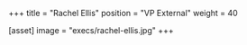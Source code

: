 +++
title = "Rachel Ellis"
position = "VP External"
weight = 40

[asset]
image = "execs/rachel-ellis.jpg"
+++
